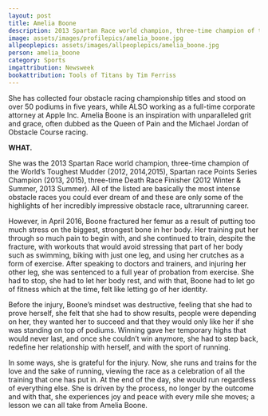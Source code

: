 ```yaml
---
layout: post
title: Amelia Boone
description: 2013 Spartan Race world champion, three-time champion of the World’s Toughest Mudder, Spartan race Points Series Champion, three-time Death Race Finisher, and corporate lawyer
image: assets/images/profilepics/amelia_boone.jpg
allpeoplepics: assets/images/allpeoplepics/amelia_boone.jpg
person: amelia_boone
category: Sports
imgattribution: Newsweek
bookattribution: Tools of Titans by Tim Ferriss
---
```


She has collected four obstacle racing championship titles and stood on over 50 podiums in five years, while ALSO working as a full-time corporate attorney at Apple Inc. Amelia Boone is an inspiration with unparalleled grit and grace, often dubbed as the Queen of Pain and the Michael Jordan of Obstacle Course racing. 

<b>WHAT.</b>

She was the 2013 Spartan Race world champion, three-time champion of the World’s Toughest Mudder (2012, 2014,2015), Spartan race Points Series Champion (2013, 2015), three-time Death Race Finisher (2012 Winter & Summer, 2013 Summer). All of the listed are basically the most intense obstacle races you could ever dream of and these are only some of the highlights of her incredibly impressive obstacle race, ultrarunning career. 

However, in April 2016, Boone fractured her femur as a result of putting too much stress on the biggest, strongest bone in her body. Her training put her through so much pain to begin with, and she continued to train, despite the fracture, with workouts that would avoid stressing that part of her body such as swimming, biking with just one leg, and using her crutches as a form of exercise. After speaking to doctors and trainers, and injuring her other leg, she was sentenced to a full year of probation from exercise. She had to stop, she had to let her body rest, and with that, Boone had to let go of fitness which at the time, felt like letting go of her identity.  

Before the injury, Boone’s mindset was destructive, feeling that she had to prove herself, she felt that she had to show results, people were depending on her, they wanted her to succeed and that they would only like her if she was standing on top of podiums. Winning gave her temporary highs that would never last, and once she couldn’t win anymore, she had to step back, redefine her relationship with herself, and with the sport of running. 

In some ways, she is grateful for the injury. Now, she runs and trains for the love and the sake of running, viewing the race as a celebration of all the training that one has put in. At the end of the day, she would run regardless of everything else. She is driven by the process, no longer by the outcome and with that, she experiences joy and peace with every mile she moves; a lesson we can all take from Amelia Boone. 




